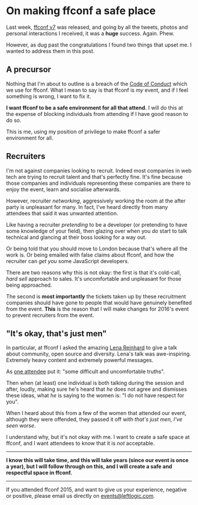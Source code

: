 # On making ffconf a safe place

Last week, [ffconf v7](http://2015.ffconf.org) was released, and going by all the tweets, photos and personal interactions I received, it was a **huge** success. Again. Phew.

However, as dug past the congratulations I found two things that upset me. I wanted to address them in this post.

<!--more-->

## A precursor

Nothing that I'm about to outline is a breach of the [Code of Conduct](http://confcodeofconduct.com) which we use for ffconf. What I mean to say is that ffconf is *my* event, and if I feel something is wrong, I want to fix it.

**I want ffconf to be a safe environment for all that attend.** I will do this at the expense of blocking individuals from attending if I have good reason to do so.

This is me, using my position of privilege to make ffconf a safer environment for all.

## Recruiters

I'm not against companies looking to recruit. Indeed most companies in web tech are trying to recruit talent and that's perfectly fine. It's fine because those companies and individuals representing these companies are there to enjoy the event, learn and socialise afterwards.

However, recruiter *networking*, aggressively working the room at the after party is unpleasant for many. In fact, I've heard directly from many attendees that said it was unwanted attention.

Like having a recruiter *pretending* to be a developer (or pretending to have some knowledge of your field), then glazing over when you *do* start to talk technical and glancing at their boss looking for a way out.

Or being told that you should move to London because that's where all the work is. Or being emailed with false claims about ffconf, and how the recruiter can *get you* some JavaScript developers.

There are two reasons why this is not okay: the first is that it's cold-call, *hard sell* approach to sales. It's uncomfortable and unpleasant for those being approached.

The second is **most importantly** the tickets taken up by these recruitment companies should have gone to people that would have genuinely benefited from the event. **This** is the reason that I will make changes for 2016's event to prevent recruiters from the event.

## "It's okay, that's just men"

In particular, at ffconf I asked the amazing [Lena Reinhard](https://twitter.com/lrnrd) to give a talk about community, open source and diversity. Lena's talk was awe-inspiring. Extremely heavy content and extremely powerful messages.

As [one attendee](https://twitter.com/almostobsolete/status/662679575932092416) put it: "some difficult and uncomfortable truths".

Then when (at least) one individual is both talking during the session and after, loudly, making sure he's heard that *he* does not agree and dismisses these ideas, what *he* is saying to the women is: "I do not have respect for you".

When I heard about this from a few of the women that attended our event, although they were offended, they passed it off with *that's just men, I've seen worse*.

I understand why, but it's not okay with me. I want to create a safe space at ffconf, and I want attendees to know that it is *not* acceptable.

---

**I know this will take time, and this will take years (since our event is once a year), but I will follow through on this, and I will create a safe and respectful space in ffconf.**

---

If you attended ffconf 2015, and want to give us your experience, negative or positive, please email us directly on [events@leftlogic.com](mailto:events@leftlogic.com).

